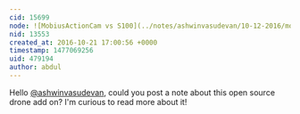 ```yaml
---
cid: 15699
node: ![MobiusActionCam vs S100](../notes/ashwinvasudevan/10-12-2016/mobiusactioncam-vs-s100)
nid: 13553
created_at: 2016-10-21 17:00:56 +0000
timestamp: 1477069256
uid: 479194
author: abdul
---
```


Hello [@ashwinvasudevan](/profile/ashwinvasudevan), could you post a note about this open source drone add on? I'm curious to read more about it!